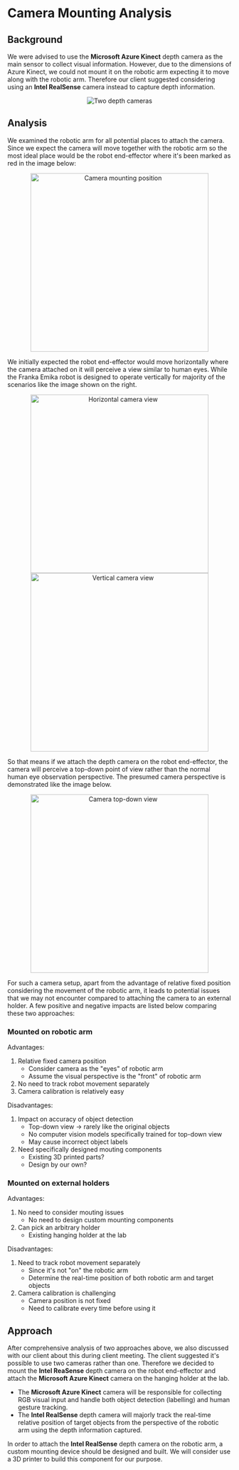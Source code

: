 # Camera Mounting Analysis
## Background
We were advised to use the **Microsoft Azure Kinect** depth camera as the main sensor to collect visual information. However, due to the dimensions of Azure Kinect, we could not mount it on the robotic arm expecting it to move along with the robotic arm. Therefore our client suggested considering using an **Intel RealSense** camera instead to capture depth information. 

<p align="center">
  <img src="../images/depth_cameras.png" alt="Two depth cameras"/>
</p>

## Analysis
We examined the robotic arm for all potential places to attach the camera. Since we expect the camera will move together with the robotic arm so the most ideal place would be the robot end-effector where it's been marked as red in the image below:

<p align="center">
  <img src="../images/mount_position.png" alt="Camera mounting position" width="400" />
</p>

We initially expected the robot end-effector would move horizontally where the camera attached on it will perceive a view similar to human eyes. While the Franka Emika robot is designed to operate vertically for majority of the scenarios like the image shown on the right.

<p align="center">
  <img src="../images/horizontal.png" alt="Horizontal camera view" width="400" />
  <img src="../images/vertical.png" alt="Vertical camera view" width="400" />
</p>

So that means if we attach the depth camera on the robot end-effector, the camera will perceive a top-down point of view rather than the normal human eye observation perspective. The presumed camera perspective is demonstrated like the image below.

<p align="center">
  <img src="../images/top-down_view.png" alt="Camera top-down view" width="400" />
</p>

For such a camera setup, apart from the advantage of relative fixed position considering the movement of the robotic arm, it leads to potential issues that we may not encounter compared to attaching the camera to an external holder. A few positive and negative impacts are listed below comparing these two approaches:

### Mounted on robotic arm
Advantages:
1. Relative fixed camera position 
    - Consider camera as the "eyes" of robotic arm
    - Assume the visual perspective is the "front" of robotic arm
2. No need to track robot movement separately
3. Camera calibration is relatively easy

Disadvantages:
1. Impact on accuracy of object detection
    - Top-down view → rarely like the original objects
    - No computer vision models specifically trained for top-down view
    - May cause incorrect object labels
2. Need specifically designed mouting components
    - Existing 3D printed parts?
    - Design by our own?

### Mounted on external holders
Advantages:
1. No need to consider mouting issues
    - No need to design custom mounting components
2. Can pick an arbitrary holder
    - Existing hanging holder at the lab

Disadvantages:
1. Need to track robot movement separately
    - Since it's not "on" the robotic arm
    - Determine the real-time position of both robotic arm and target objects
2. Camera calibration is challenging
    - Camera position is not fixed
    - Need to calibrate every time before using it


## Approach
After comprehensive analysis of two approaches above, we also discussed with our client about this during client meeting. The client suggested it's possible to use two cameras rather than one. Therefore we decided to mount the **Intel ReaSense** depth camera on the robot end-effector and attach the **Microsoft Azure Kinect** camera on the hanging holder at the lab.
- The **Microsoft Azure Kinect** camera will be responsible for collecting RGB visual input and handle both object detection (labelling) and human gesture tracking.
- The **Intel RealSense** depth camera will majorly track the real-time relative position of target objects from the perspective of the robotic arm using the depth information captured.

In order to attach the **Intel RealSense** depth camera on the robotic arm, a custom mounting device should be designed and built. We will consider use a 3D printer to build this component for our purpose. 